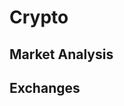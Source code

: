 <script setup>
import { ref } from 'vue';
import NavContainer from '../components/NavContainer.vue';
import newsData from '../assets/finance/crypto.json';

const data = ref(newsData);
</script>

# Crypto

## Market Analysis

<NavContainer :data="data.marketAnalysis"/>

## Exchanges

<NavContainer :data="data.exchanges"/>
